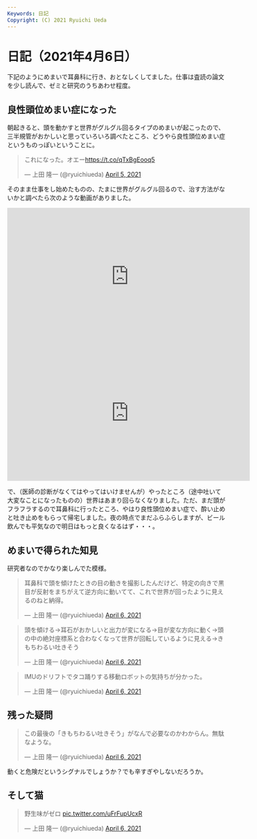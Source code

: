```yaml
---
Keywords: 日記
Copyright: (C) 2021 Ryuichi Ueda
---
```


# 日記（2021年4月6日）

下記のようにめまいで耳鼻科に行き、おとなしくしてました。仕事は査読の論文を少し読んで、ゼミと研究のうちあわせ程度。


## 良性頭位めまい症になった

朝起きると、頭を動かすと世界がグルグル回るタイプのめまいが起こったので、三半規管がおかしいと思っていろいろ調べたところ、どうやら良性頭位めまい症というものっぽいということに。

<blockquote class="twitter-tweet" data-partner="tweetdeck"><p lang="ja" dir="ltr">これになった。オエー<a href="https://t.co/qTxBgEooq5">https://t.co/qTxBgEooq5</a></p>&mdash; 上田 隆一 (@ryuichiueda) <a href="https://twitter.com/ryuichiueda/status/1379214851940098052?ref_src=twsrc%5Etfw">April 5, 2021</a></blockquote>
<script async src="https://platform.twitter.com/widgets.js" charset="utf-8"></script>


そのまま仕事をし始めたものの、たまに世界がグルグル回るので、治す方法がないかと調べたら次のような動画がありました。

<iframe width="560" height="315" src="https://www.youtube.com/embed/XispiTJXCuQ" title="YouTube video player" frameborder="0" allow="accelerometer; autoplay; clipboard-write; encrypted-media; gyroscope; picture-in-picture" allowfullscreen></iframe><iframe width="560" height="315" src="https://www.youtube.com/embed/XispiTJXCuQ" title="YouTube video player" frameborder="0" allow="accelerometer; autoplay; clipboard-write; encrypted-media; gyroscope; picture-in-picture" allowfullscreen></iframe>

で、（医師の診断がなくてはやってはいけませんが）やったところ（途中吐いて大変なことになったものの）世界はあまり回らなくなりました。ただ、まだ頭がフラフラするので耳鼻科に行ったところ、やはり良性頭位めまい症で、酔い止めと吐き止めをもらって帰宅しました。夜の時点でまだふらふらしますが、ビール飲んでも平気なので明日はもっと良くなるはず・・・。

## めまいで得られた知見

研究者なのでかなり楽しんでた模様。

<blockquote class="twitter-tweet"><p lang="ja" dir="ltr">耳鼻科で頭を傾けたときの目の動きを撮影したんだけど、特定の向きで黒目が反射をまちがえて逆方向に動いてて、これで世界が回ったように見えるのねと納得。</p>&mdash; 上田 隆一 (@ryuichiueda) <a href="https://twitter.com/ryuichiueda/status/1379261177822281734?ref_src=twsrc%5Etfw">April 6, 2021</a></blockquote> <script async src="https://platform.twitter.com/widgets.js" charset="utf-8"></script>

<blockquote class="twitter-tweet" data-partner="tweetdeck"><p lang="ja" dir="ltr">頭を傾ける→耳石がおかしいと出力が変になる→目が変な方向に動く→頭の中の絶対座標系と合わなくなって世界が回転しているように見える→きもちわるい吐きそう</p>&mdash; 上田 隆一 (@ryuichiueda) <a href="https://twitter.com/ryuichiueda/status/1379261614789029888?ref_src=twsrc%5Etfw">April 6, 2021</a></blockquote>
<script async src="https://platform.twitter.com/widgets.js" charset="utf-8"></script>

<blockquote class="twitter-tweet"><p lang="ja" dir="ltr">IMUのドリフトでタコ踊りする移動ロボットの気持ちが分かった。</p>&mdash; 上田 隆一 (@ryuichiueda) <a href="https://twitter.com/ryuichiueda/status/1379262451737239554?ref_src=twsrc%5Etfw">April 6, 2021</a></blockquote> <script async src="https://platform.twitter.com/widgets.js" charset="utf-8"></script>

## 残った疑問

<blockquote class="twitter-tweet"><p lang="ja" dir="ltr">この最後の「きもちわるい吐きそう」がなんで必要なのかわからん。無駄なような。</p>&mdash; 上田 隆一 (@ryuichiueda) <a href="https://twitter.com/ryuichiueda/status/1379261746834104325?ref_src=twsrc%5Etfw">April 6, 2021</a></blockquote> <script async src="https://platform.twitter.com/widgets.js" charset="utf-8"></script>

動くと危険だというシグナルでしょうか？でも辛すぎやしないだろうか。


## そして猫

<blockquote class="twitter-tweet"><p lang="ja" dir="ltr">野生味がゼロ <a href="https://t.co/uFrFupUcxR">pic.twitter.com/uFrFupUcxR</a></p>&mdash; 上田 隆一 (@ryuichiueda) <a href="https://twitter.com/ryuichiueda/status/1379348978945257475?ref_src=twsrc%5Etfw">April 6, 2021</a></blockquote> <script async src="https://platform.twitter.com/widgets.js" charset="utf-8"></script>
